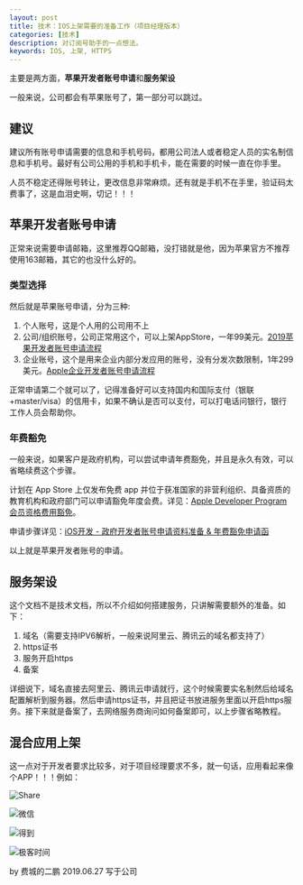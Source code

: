 ```yaml
---
layout: post
title: 技术：IOS上架需要的准备工作（项目经理版本）
categories: [技术]
description: 对订阅号助手的一点想法。
keywords: IOS, 上架, HTTPS
---
```


主要是两方面，**苹果开发者账号申请**和**服务架设**

一般来说，公司都会有苹果账号了，第一部分可以跳过。

## 建议

建议所有账号申请需要的信息和手机号码，都用公司法人或者稳定人员的实名制信息和手机号。最好有公司公用的手机和手机卡，能在需要的时候一直在你手里。

人员不稳定还得账号转让，更改信息非常麻烦。还有就是手机不在手里，验证码太费事了，这是血泪史啊，切记！！！

## 苹果开发者账号申请

正常来说需要申请邮箱，这里推荐QQ邮箱，没打错就是他，因为苹果官方不推荐使用163邮箱，其它的也没什么好的。

### 类型选择

然后就是苹果账号申请，分为三种:

1. 个人账号，这是个人用的公司用不上
2. 公司/组织账号，公司正常用这个，可以上架AppStore，一年99美元。[2019苹果开发者账号申请流程](https://www.jianshu.com/p/f1811aa77bba)
3. 企业账号，这个是用来企业内部分发应用的账号，没有分发次数限制，1年299美元。[Apple企业开发者账号申请流程](https://www.jianshu.com/p/2e1ab497341a)

正常申请第二个就可以了，记得准备好可以支持国内和国际支付（银联+master/visa）的信用卡，如果不确认是否可以支付，可以打电话问银行，银行工作人员会帮助你。

### 年费豁免

一般来说，如果客户是政府机构，可以尝试申请年费豁免，并且是永久有效，可以省略续费这个步骤。

计划在 App Store 上仅发布免费 app 并位于获准国家的非营利组织、具备资质的教育机构和政府部门可以申请豁免年度会费。详见：[Apple Developer Program 会员资格费用豁免](https://developer.apple.com/cn/support/membership-fee-waiver/)。

申请步骤详见：[iOS开发 - 政府开发者账号申请资料准备 & 年费豁免申请函](https://www.jianshu.com/p/aca83286e75c)

以上就是苹果开发者账号的申请。


## 服务架设

这个文档不是技术文档，所以不介绍如何搭建服务，只讲解需要额外的准备。如下：

1. 域名（需要支持IPV6解析，一般来说阿里云、腾讯云的域名都支持了）
2. https证书
3. 服务开启https
4. 备案

详细说下，域名直接去阿里云、腾讯云申请就行，这个时候需要实名制然后给域名配置解析到服务器。然后申请https证书，并且把证书放进服务里面以开启https服务。接下来就是备案了，去网络服务商询问如何备案即可，以上步骤省略教程。

## 混合应用上架

这一点对于开发者要求比较多，对于项目经理要求不多，就一句话，应用看起来像个APP！！！例如：

![Share](https://zihuatanejo.top/images/blog02/WechatIMG38.jpeg)

![微信](https://zihuatanejo.top/images/blog02/WechatIMG40.png)

![得到](https://zihuatanejo.top/images/blog02/WechatIMG41.jpeg)

![极客时间](https://zihuatanejo.top/images/blog02/WechatIMG42.jpeg)

by 费城的二鹏 2019.06.27 写于公司
